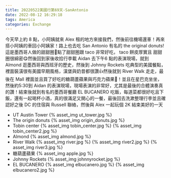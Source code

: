 ```yaml
---
title: 20220522美國行第69天-SanAntonio
date: 2022-08-12 16:29:18
tags: America
categories: Exchange
---
```

今天早上約 8 點，小阿姨就來 Alex 租的地方來接我們，然後前往機場還車！再來搭小阿姨的車回小阿姨家！路上也去吃 San Antonio 有名的 the original donuts! 這是墨西哥人做的甜甜圈🍩點了甜甜圈跟 taco 非常好吃， taco 餅皮厚實且 甜甜圈很綿密😋然後回到家後收拾行李載 Aidan 去下午6 點的表演現場，就到 Almond 逛墨西哥與西班牙的歷史，然後到 Johnny Rockets 吃典型的美國餐點，裡面裝潢很有美國早期風格，漢堡與奶昔都很讚👍然後就到 River Walk 走走，最後在 Mall 裡面並且買了好吃的糖葫蘆蘋果與巧克力蘋果🍎！並且在星巴克坐坐，然後約5:30到 Aidan 的表演現場，現場表演的非常好，尤其是最後的合體演奏真的讚！結束後就到有名的墨西哥餐廳 EL BUCANERO 吃飯，每道菜都很好吃且下飯，還有一起喝杯小酒，真的很滿足又開心的一餐，最後回去洗漱整理行李並且確認好之後 DC 的住宿與 Russell 聯絡，然後與 Alex 一起玩個 2K 結束美好的一天

- UT Austin Tower
{% asset_img ut_tower.jpg %}
- The origin donuts
{% asset_img origin_donuts.jpg %}
- Tobin center
{% asset_img tobin_center.jpg %}
{% asset_img tobin_center2.jpg %}
- Almond
{% asset_img almond.jpg %}
- River Walk
{% asset_img river.jpg %}
{% asset_img river2.jpg %}
{% asset_img river3.jpg %}
- 糖葫蘆蘋果
{% asset_img apple.jpg %}
- Johnny Rockets
{% asset_img johnnyrocket.jpg %}
- EL BUCANERO
{% asset_img elbucanero.jpg %}
{% asset_img elbucanero2.jpg %}